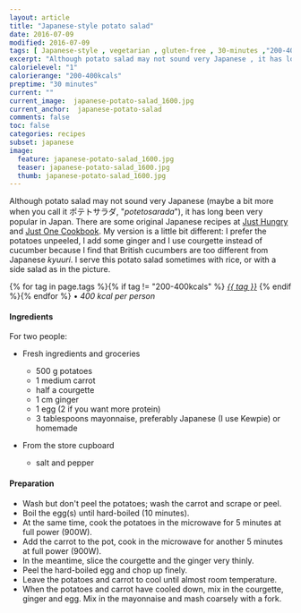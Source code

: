 ```yaml
---
layout: article
title: "Japanese-style potato salad"
date: 2016-07-09
modified: 2016-07-09
tags: [ Japanese-style , vegetarian , gluten-free , 30-minutes ,"200-400kcals" ]
excerpt: "Although potato salad may not sound very Japanese , it has long been very ..."
calorielevel: "1"
calorierange: "200-400kcals"
preptime: "30 minutes"
current: ""
current_image:  japanese-potato-salad_1600.jpg
current_anchor:  japanese-potato-salad
comments: false
toc: false
categories: recipes
subset: japanese
image:
  feature: japanese-potato-salad_1600.jpg
  teaser: japanese-potato-salad_1600.jpg
  thumb: japanese-potato-salad_1600.jpg
---
```




Although potato salad may not sound very Japanese (maybe a bit more when you call it ポテトサラダ, "_potetosarada_"), it has long been very popular in Japan. There are some original Japanese recipes at [Just Hungry](http://justhungry.com/2006/05/japanese_potato.html) and [Just One Cookbook](http://www.justonecookbook.com/japanese-potato-salad/). My version is a little bit different: I prefer the potatoes unpeeled, I add some ginger and I use courgette instead of cucumber because I find that British cucumbers are too different from Japanese _kyuuri_. I serve this potato salad sometimes with rice, or with a side salad as in the picture.



{% for tag in page.tags %}{% if tag != "200-400kcals" %}&nbsp;<a class="post-tag" href="{{ site.url}}/tags/#{{ tag }}">_{{ tag }}_</a>&nbsp;{% endif %}{% endfor %} &bull;&nbsp;<em>400&nbsp;kcal&nbsp;per&nbsp;person</em>&nbsp;&nbsp;<a href="{{ site.url}}/tags/#200-400kcals"><img src="{{ site.url }}/images/battery_lvl_1.png" style="height:1.0em;"></a>

#### Ingredients

For two people:

- Fresh ingredients and groceries
  - 500 g potatoes
  - 1 medium carrot
  - half a courgette
  - 1 cm ginger
  - 1 egg (2 if you want more protein)
  - 3 tablespoons mayonnaise, preferably Japanese (I use Kewpie) or homemade

- From the store cupboard  
  - salt and pepper

#### Preparation

  - Wash but don't peel the potatoes; wash the carrot and scrape or peel.
  - Boil the egg(s) until hard-boiled (10 minutes).
  - At the same time, cook the potatoes in the microwave for 5 minutes at full power (900W).
  - Add the carrot to the pot, cook in the microwave for another 5 minutes at full power (900W).
  - In the meantime, slice the courgette and the ginger very thinly.
  - Peel the hard-boiled egg and chop up finely.
  - Leave the potatoes and carrot to cool until almost room temperature.
  - When the potatoes and carrot have cooled down, mix in the courgette, ginger and egg. Mix in the mayonnaise and mash coarsely with a fork.
